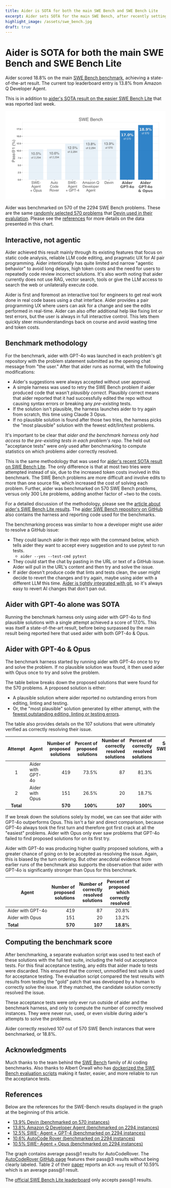 ```yaml
---
title: Aider is SOTA for both the main SWE Bench and SWE Bench Lite
excerpt: Aider sets SOTA for the main SWE Bench, after recently setting SOTA for the Lite version.
highlight_image: /assets/swe_bench.jpg
draft: true
---
```


# Aider is SOTA for both the main SWE Bench and SWE Bench Lite
 
Aider scored 18.8%
on the main
[SWE Bench benchmark](https://www.swebench.com),
achieving a state-of-the-art result. 
The current top leaderboard entry is 13.8%
from Amazon Q Developer Agent.

This is in addition to
[aider's SOTA result on the easier SWE Bench Lite](https://aider.chat/2024/05/22/swe-bench-lite.html)
that was reported last week.

[![SWE Bench results](/assets/swe_bench.svg)](https://aider.chat/assets/swe_bench.svg)

Aider was benchmarked on 570 of the 2294 SWE Bench problems.
These are the same [randomly selected 570 problems](https://github.com/CognitionAI/devin-swebench-results/tree/main/output_diffs) that
[Devin used in their evalulation](https://www.cognition.ai/post/swe-bench-technical-report).
Please see the [references](#references)
for more details on the data presented in this chart.

## Interactive, not agentic

Aider achieved this result mainly through its existing features that focus on static code analysis, reliable LLM code editing, and pragmatic UX for AI pair programming.
Aider intentionally has quite limited and narrow "agentic behavior"
to avoid long delays, high token costs
and the need for users to repeatedly code review incorrect solutions.
It's also worth noting that aider currently does not use
RAG, vector search, tools or give the LLM access to search the web
or unilaterally execute code.

Aider is first and foremost an interactive tool for engineers to get real work done in
real code bases using a chat interface.
Aider provides a pair programming UX where users can ask for a change
and see the edits performed in real-time.
Aider can also offer additional help like fixing lint or test errors,
but the user is always in full interactive control.
This lets them quickly steer misunderstandings back on course and
avoid wasting time and token costs.


## Benchmark methodology

For the benchmark, 
aider with GPT-4o was launched in each problem's git repository
with the problem statement
submitted as the opening chat message from "the user."
After that aider runs as normal, with the following modifications:

- Aider's suggestions were always accepted without user approval.
- A simple harness was used to retry the SWE Bench problem if aider produced code that wasn't *plausibly correct*.
Plausibly correct means that aider reported that it had successfully edited the repo
without causing syntax errors or breaking any *pre-existing* tests.
- If the solution isn't plausible, the harness launches aider to try again from scratch,
this time using Claude 3 Opus.
- If no plausible solution is found after those two tries, the harness picks the "most plausible" solution with the fewest edit/lint/test problems.

It's important to be clear that
*aider and the benchmark harness
only had access to the pre-existing tests in each problem's repo*.
The held out "acceptance tests" were *only* used
after benchmarking to compute statistics on which problems aider
correctly resolved.

This is the same methodology
that was used for [aider's recent SOTA result on SWE Bench Lite](https://aider.chat/2024/05/22/swe-bench-lite.html).
The only difference is that at most two tries were attempted instead of six,
due to the increased token costs involved in this benchmark.
The SWE Bench problems are more difficult and involve edits to
more than one source file,
which increased the cost of solving each problem.
Further, aider was benchmarked on 570 SWE Bench problems,
versus only 300 Lite problems,
adding another factor of ~two to the costs.

For a detailed discussion of the methodology, please see the
[article about aider's SWE Bench Lite results](https://aider.chat/2024/05/22/swe-bench-lite.html).
The [aider SWE Bench repository on GitHub](https://github.com/paul-gauthier/aider-swe-bench) also contains
the harness and reporting code used for the benchmarks.

The benchmarking process was similar to how a developer might use aider to
resolve a GitHub issue:

- They could launch aider in their repo with the command below, which
tells aider they want to accept every suggestion
and to use pytest to run tests.
  - `aider --yes --test-cmd pytest`
- They could start the chat by pasting in the URL or text of a GitHub issue.
Aider will pull in the URL's content and then try and solve the issue.
- If aider doesn't produce code that lints and tests clean, the user might decide to revert the changes and try again, maybe using aider with a different LLM this time.
[Aider is tightly integrated with git](https://aider.chat/docs/faq.html#how-does-aider-use-git),
so it's always easy to revert AI changes that don't pan out.

## Aider with GPT-4o alone was SOTA

Running the benchmark harness
only using aider with GPT-4o to find plausible solutions with a single attempt
achieved a score of 17.0%.
This was itself a state-of-the-art result, before being surpassed by the main
result being reported here
that used aider with both GPT-4o & Opus.

## Aider with GPT-4o & Opus

The benchmark harness started by running aider with GPT-4o once to try
and solve the problem. If
no plausible solution was found, it then used aider with Opus
once to try and solve the problem.

The table below breaks down the proposed solutions that
were found for the 570 problems.
A proposed solution is either:

- A plausible solution where
aider reported no outstanding errors from editing, linting and testing.
- Or, the "most plausible" solution generated by either attempt, with the
[fewest outstanding editing, linting or testing errors](https://aider.chat/2024/05/22/swe-bench-lite.html#finding-a-plausible-solution).

The table also provides details on the 107 solutions that were ultimately
verified as correctly resolving their issue.

| Attempt | Agent |Number&nbsp;of<br>proposed<br>solutions|Percent&nbsp;of<br>proposed<br>solutions| Number&nbsp;of<br/>correctly<br>resolved<br>solutions | Percent&nbsp;of<br>correctly<br>resolved<br>solutions | Score&nbsp;on<br>SWE&nbsp;Bench<br>Lite |
|:--------:|------------|---------:|---------:|----:|---:|--:|
| 1 | Aider with GPT-4o    | 419 | 73.5% | 87 | 81.3% | 15.3% |
| 2 | Aider with Opus      | 151 | 26.5% | 20 | 18.7% |  3.5% |
| **Total** | | **570** | **100%** | **107** | **100%** | **18.8%** |

If we break down the solutions solely by model,
we can see that aider with GPT-4o outperforms Opus.
This isn't a fair and direct comparison, because GPT-4o always took the first
turn and therefore got first crack at all the "easiest" problems.
Aider with Opus only ever saw problems that GPT-4o failed to
find proposed solutions for on its first try.

Aider with GPT-4o was producing higher quality proposed solutions,
with a greater chance of going on to be accepted as resolving the issue.
Again, this is biased by the turn ordering.
But other anecdotal evidence from earlier runs of the benchmark
also supports the observation that aider with GPT-4o is significantly stronger than Opus
for this benchmark.


| Agent      | Number&nbsp;of<br>proposed<br>solutions | Number&nbsp;of<br>correctly<br>resolved<br>solutions | Percent&nbsp;of<br>proposed<br>which<br>correctly<br>resolved<br>| 
|------------|---------:|---------:|---:|
| Aider with GPT-4o    | 419 | 87 |20.8% |
| Aider with Opus      | 151 | 20 |13.2% |
| **Total** | **570** | **107** |**18.8%** |


## Computing the benchmark score

After benchmarking,
a separate evaluation script was used to
test each of these solutions with the full test suite,
including the held out acceptance tests.
For this final acceptance testing, any edits that aider made to tests
were discarded.
This ensured that the correct,
unmodified test suite is used for acceptance testing.
The evaluation script compared the test results
with results from testing
the "gold" patch that was developed by a human to correctly solve the issue.
If they matched, the candidate solution correctly resolved the issue.

These acceptance tests were only ever run outside of aider
and the benchmark harness, and only to compute the number of
correctly resolved instances.
They were never run, used, or even visible during aider's attempts to solve the problems.

Aider correctly resolved 107 out of 570 SWE Bench instances that were benchmarked,
or 18.8%.

## Acknowledgments

Much thanks to the team behind the
[SWE Bench](https://www.swebench.com)
family of AI coding benchmarks.
Also thanks to Albert Örwall who has
[dockerized the SWE Bench evaluation scripts](https://github.com/aorwall/SWE-bench-docker)
making it faster, easier, and more reliable to run the acceptance tests.


## References

Below are the references for the SWE-Bench results
displayed in the graph at the beginning of this article.

- [13.9% Devin (benchmarked on 570 instances)](https://www.cognition.ai/post/swe-bench-technical-report)
- [13.8% Amazon Q Developer Agent (benchmarked on 2294 instances)](https://www.swebench.com)
- [12.5% SWE- Agent + GPT-4 (benchmarked on 2294 instances)](https://www.swebench.com)
- [10.6% AutoCode Rover (benchmarked on 2294 instances)](https://arxiv.org/pdf/2404.05427v2)
- [10.5% SWE- Agent + Opus (benchmarked on 2294 instances)](https://www.swebench.com)

The graph contains average pass@1 results for AutoCodeRover.
The [AutoCodeRover GitHub page](https://github.com/nus-apr/auto-code-rover)
features their pass@3 results
without being clearly labeled.
Table 2 of their
[paper](https://arxiv.org/pdf/2404.05427v2)
reports an `ACR-avg` result of 10.59% which is an average pass@1 result.

The [official SWE Bench Lite leaderboard](https://www.swebench.com)
only accepts pass@1 results.


